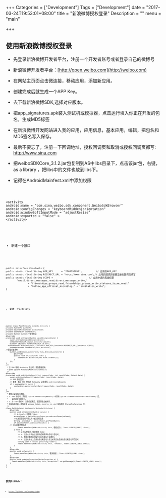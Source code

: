 +++
Categories = ["Development"]
Tags = ["Development"]
date = "2017-03-24T19:53:01+08:00"
title = "新浪微博授权登录"
Description = ""
menu = "main"

+++

## 使用新浪微博授权登录

* 先登录新浪微博开发者平台，注册一个开发者账号或者登录自己的微博号

* 新浪微博开发者平台：[http://open.weibo.com](http://weibo.com) 

* 在网站主页面点击微连接，移动应用，添加新应用。

* 创建完成后就生成一个APP Key。

* 去下载新浪微博SDK,选择对应版本。

* 把app_signatures.apk装入测试机或模拟器，点击运行填入你正在开发的包名，生成MD5标签

* 在新浪微博开发网站进入我的应用，应用信息，基本应用，编辑，把包名和MD5签名写入保存。

* 最后不要忘了，注册一下回调地址，授权回调页和取消或授权回调页都写: http://www.sina.com

* 把weiboSDKCore_3.1.2.jar包复制到AS中libs目录下，点击该jar包，右键，as a library ，把libs中的文件也放到libs下。

* 记得在AndroidMainfest.xml中添加权限

<code>
    
    <activity
    android:name = "com.sina.weibo.sdk.component.WeiboSdkBrowser"
    android:configChanges = "keyboardHidden|orientation"
    android:windowSoftInputMode = "adjustResize"
    android:exported = "false" >
    </activity>
    
<code/>

* 新建一个接口

<code>

    public interface Constants {
    public static final String APP_KEY      = "2703292856";          // 应用的APP_KEY
    public static final String REDIRECT_URL = "http://www.sina.com";// 应用的回调页根据注册的回调页填写
    public static final String SCOPE =                          // 应用申请的高级权限
            "email,direct_messages_read,direct_messages_write,"
                    + "friendships_groups_read,friendships_groups_write,statuses_to_me_read,"
                    + "follow_app_official_microblog," + "invitation_write";
    }

<code/>

* 新建一个activity

<code>

    public class MainActivity extends Activity {
    private AuthInfo authInfo;
    private Oauth2AccessToken accessToken;
    private SsoHandler ssoHandler;
    private Button button;//登录按钮
    @Override
    protected void onCreate(Bundle savedInstanceState) {
        super.onCreate(savedInstanceState);
        setContentView(R.layout.activity_wbauth);
        button= (Button) findViewById(R.id.btn);
      authInfo=new AuthInfo(this, Constants.APP_KEY,Constants.REDIRECT_URL,Constants.SCOPE);
        ssoHandler=new SsoHandler(this,authInfo);
    //按钮点击事件
        button.setOnClickListener(new View.OnClickListener() {
            @Override
            public void onClick(View view) {
                ssoHandler.authorize(new AuthListener());
            }
        });
    }
    /**
     * 当 SSO 授权 Activity 退出时，该函数被调用。
     * @see {@link Activity#onActivityResult}
     */
    @Override
    protected void onActivityResult(int requestCode, int resultCode, Intent data) {
        super.onActivityResult(requestCode, resultCode, data);
        // SSO 授权回调
        // 重要：发起 SSO 登陆的 Activity 必须重写 onActivityResults
        if ( ssoHandler!= null) {
            ssoHandler.authorizeCallBack(requestCode, resultCode, data);
        }
    }
    /**
     * 微博认证授权回调类。
     * 1. SSO 授权时，需要在 {@link #onActivityResult} 中调用 {@link SsoHandler#authorizeCallBack} 后，
     *    该回调才会被执行。
     * 2. 非 SSO 授权时，当授权结束后，该回调就会被执行。
     * 当授权成功后，请保存该 access_token、expires_in、uid 等信息到 SharedPreferences 中。
     */
    class AuthListener implements WeiboAuthListener {
        @Override
        public void onComplete(Bundle values) {
            // 从 Bundle 中解析 Token
            accessToken = Oauth2AccessToken.parseAccessToken(values);
            //从这里获取用户输入的 电话号码信息
            String  phoneNum =  accessToken.getPhoneNum();
            if (accessToken.isSessionValid()) {
        // 可以获取各种信息
                Toast.makeText(WBAuthActivity.this,"授权成功", Toast.LENGTH_SHORT).show();
            } else {
                // 以下几种情况，您会收到 Code：
                // 1. 当您未在平台上注册的应用程序的包名与签名时；
                // 2. 当您注册的应用程序包名与签名不正确时；
                // 3. 当您在平台上注册的包名和签名与您当前测试的应用的包名和签名不匹配时。
                String code = values.getString("code");
                Toast.makeText(WBAuthActivity.this, "shibai", Toast.LENGTH_LONG).show();
            }
        }
        @Override
        public void onCancel() {
            Toast.makeText(WBAuthActivity.this,"取消授权", Toast.LENGTH_LONG).show();
        }
        @Override
        public void onWeiboException(WeiboException e) {
          Toast.makeText(WBAuthActivity.this,"exception:" +e.getMessage(),Toast.LENGTH_LONG).show();
        }
    }
    }
<code/>

## 我的GitHub：

* https://github.com/pugongyingbo